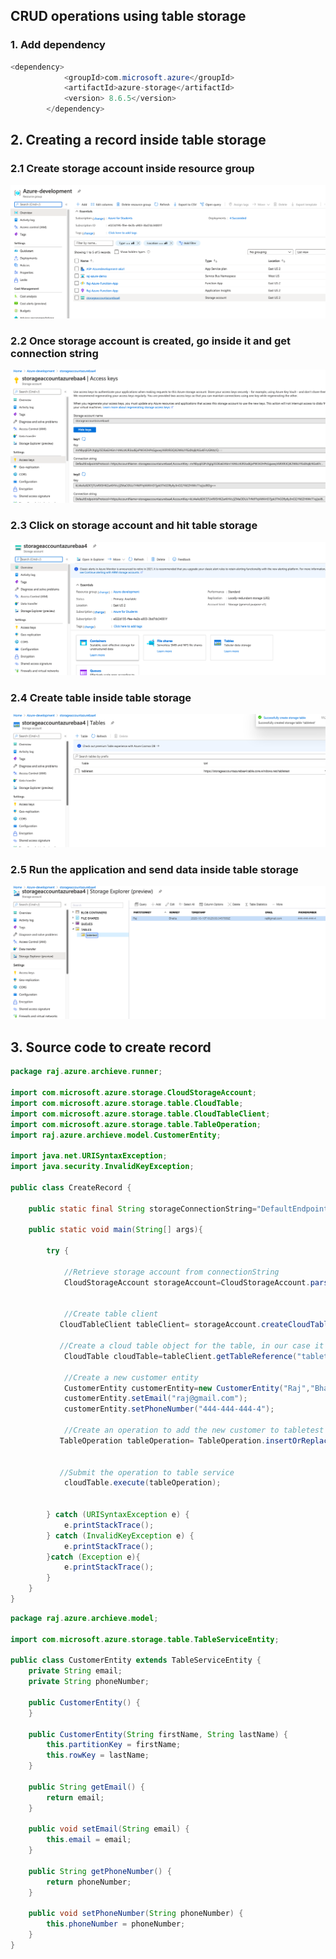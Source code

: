 ## CRUD operations using table storage ##

### 1. Add dependency ###
```java
<dependency>
            <groupId>com.microsoft.azure</groupId>
            <artifactId>azure-storage</artifactId>
            <version> 8.6.5</version>
        </dependency>
```
## 2. Creating a record inside table storage ##
### 2.1 Create storage account inside resource group ###
<img src="img/storage-1.png"/>

### 2.2 Once storage account is created, go inside it and get connection string ###
<img src="img/storage-2.png"/>

### 2.3 Click on storage account and hit table storage ###
<img src="img/storage-3.png"/>

### 2.4 Create table inside table storage ###
<img src="img/storage-4.png"/>

### 2.5 Run the application and send data inside table storage ##
<img src="img/storage-5.png"/>


## 3. Source code to create record ##
```java
package raj.azure.archieve.runner;

import com.microsoft.azure.storage.CloudStorageAccount;
import com.microsoft.azure.storage.table.CloudTable;
import com.microsoft.azure.storage.table.CloudTableClient;
import com.microsoft.azure.storage.table.TableOperation;
import raj.azure.archieve.model.CustomerEntity;

import java.net.URISyntaxException;
import java.security.InvalidKeyException;

public class CreateRecord {

    public static final String storageConnectionString="DefaultEndpointsProtocol=https;AccountName=storageaccountazurebaa4;AccountKey=mrNbyqEGPcXglg35DEa6346m14AKczKJR3od6jvPW342HPsGgwwyVkRXR3QiK2WkUYlGdXqB/KGxKFrUGNtz/Q==;EndpointSuffix=core.windows.net";

    public static void main(String[] args){

        try {

            //Retrieve storage account from connectionString
            CloudStorageAccount storageAccount=CloudStorageAccount.parse(storageConnectionString);


            //Create table client
           CloudTableClient tableClient= storageAccount.createCloudTableClient();

           //Create a cloud table object for the table, in our case it is tabletest. You must create this table inside storage account
            CloudTable cloudTable=tableClient.getTableReference("tabletest");

            //Create a new customer entity
            CustomerEntity customerEntity=new CustomerEntity("Raj","Bhatta");
            customerEntity.setEmail("raj@gmail.com");
            customerEntity.setPhoneNumber("444-444-444-4");

            //Create an operation to add the new customer to tabletest table.
           TableOperation tableOperation= TableOperation.insertOrReplace(customerEntity);


           //Submit the operation to table service
            cloudTable.execute(tableOperation);


        } catch (URISyntaxException e) {
            e.printStackTrace();
        } catch (InvalidKeyException e) {
            e.printStackTrace();
        }catch (Exception e){
            e.printStackTrace();
        }
    }
}
```

```java
package raj.azure.archieve.model;

import com.microsoft.azure.storage.table.TableServiceEntity;

public class CustomerEntity extends TableServiceEntity {
    private String email;
    private String phoneNumber;

    public CustomerEntity() {
    }

    public CustomerEntity(String firstName, String lastName) {
        this.partitionKey = firstName;
        this.rowKey = lastName;
    }

    public String getEmail() {
        return email;
    }

    public void setEmail(String email) {
        this.email = email;
    }

    public String getPhoneNumber() {
        return phoneNumber;
    }

    public void setPhoneNumber(String phoneNumber) {
        this.phoneNumber = phoneNumber;
    }
}

```